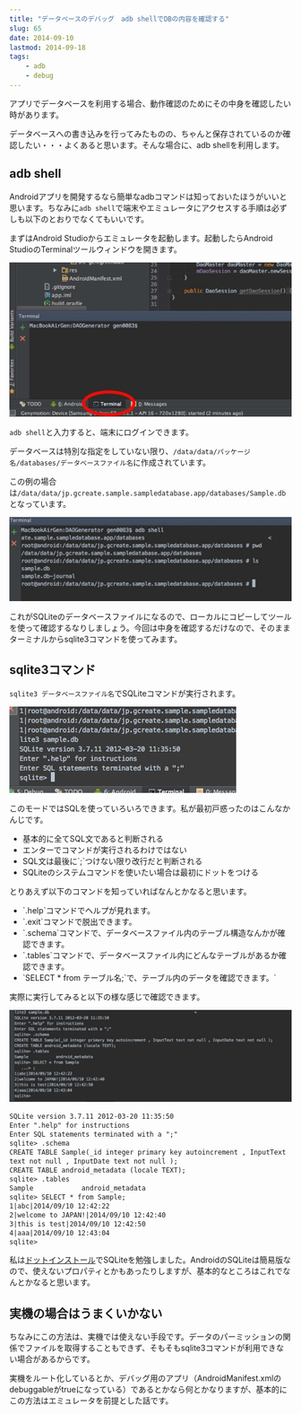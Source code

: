 ```yaml
---
title: "データベースのデバッグ　adb shellでDBの内容を確認する"
slug: 65
date: 2014-09-10
lastmod: 2014-09-18
tags:
    - adb
    - debug
---
```


アプリでデータベースを利用する場合、動作確認のためにその中身を確認したい時があります。

データベースへの書き込みを行ってみたものの、ちゃんと保存されているのか確認したい・・・よくあると思います。そんな場合に、adb shellを利用します。


## adb shell


Androidアプリを開発するなら簡単なadbコマンドは知っておいたほうがいいと思います。ちなみに`adb shell`で端末やエミュレータにアクセスする手順は必ずしも以下のとおりでなくてもいいです。

まずはAndroid Studioからエミュレータを起動します。起動したらAndroid StudioのTerminalツールウィンドウを開きます。

![Terminalツールウィンドウを開く](14b480071d4251645649bfb57991c67f.jpg)

`adb shell`と入力すると、端末にログインできます。

データベースは特別な指定をしていない限り、`/data/data/パッケージ名/databases/データベースファイル名`に作成されています。

この例の場合は`/data/data/jp.gcreate.sample.sampledatabase.app/databases/Sample.db`となっています。

![データベースファイルの場所](5144b6bfecb29fac003ac1e45501957a.jpg)

これがSQLiteのデータベースファイルになるので、ローカルにコピーしてツールを使って確認するなりしましょう。今回は中身を確認するだけなので、そのままターミナルからsqlite3コマンドを使ってみます。


## sqlite3コマンド


`sqlite3 データベースファイル名`でSQLiteコマンドが実行されます。

![sqlite3コマンド](f3a16aa0c41cacef1f680cdca2d5c56b.jpg)

このモードではSQLを使っていろいろできます。私が最初戸惑ったのはこんなかんじです。

<ul>
<li>基本的に全てSQL文であると判断される</li>
<li>エンターでコマンドが実行されるわけではない</li>
<li>SQL文は最後に`;`つけない限り改行だと判断される</li>
<li>SQLiteのシステムコマンドを使いたい場合は最初にドットをつける</li>
</ul>

とりあえず以下のコマンドを知っていればなんとかなると思います。

<ul>
<li>`.help`コマンドでヘルプが見れます。</li>
<li>`.exit`コマンドで脱出できます。</li>
<li>`.schema`コマンドで、データベースファイル内のテーブル構造なんかが確認できます。</li>
<li>`.tables`コマンドで、データベースファイル内にどんなテーブルがあるか確認できます。</li>
<li>`SELECT * from テーブル名;`で、テーブル内のデータを確認できます。`</li>
</ul>

実際に実行してみると以下の様な感じで確認できます。

![sqlite3コマンドでのデータベース内の確認](e628762e95054594961b711894affb38.jpg)


```
SQLite version 3.7.11 2012-03-20 11:35:50
Enter ".help" for instructions
Enter SQL statements terminated with a ";"
sqlite> .schema
CREATE TABLE Sample(_id integer primary key autoincrement , InputText text not null , InputDate text not null );
CREATE TABLE android_metadata (locale TEXT);
sqlite> .tables
Sample            android_metadata
sqlite> SELECT * from Sample;
1|abc|2014/09/10 12:42:22
2|welcome to JAPAN!|2014/09/10 12:42:40
3|this is test|2014/09/10 12:42:50
4|aaa|2014/09/10 12:43:04
sqlite> 
```

私は<a href="http://dotinstall.com/lessons/basic_sqlite">ドットインストール</a>でSQLiteを勉強しました。AndroidのSQLiteは簡易版なので、使えないプロパティとかもあったりしますが、基本的なところはこれでなんとかなると思います。


## 実機の場合はうまくいかない


ちなみにこの方法は、実機では使えない手段です。データのパーミッションの関係でファイルを取得することもできず、そもそもsqlite3コマンドが利用できない場合があるからです。

実機をルート化しているとか、デバッグ用のアプリ（AndroidManifest.xmlのdebuggableがtrueになっている）であるとかなら何とかなりますが、基本的にこの方法はエミュレータを前提とした話です。


  